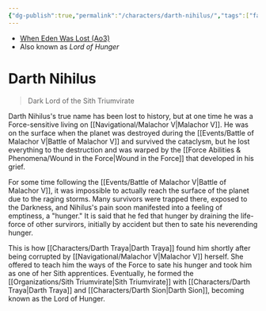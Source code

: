 ```yaml
---
{"dg-publish":true,"permalink":"/characters/darth-nihilus/","tags":["fallenjedi","sith","forcesensitive","sithtrio"],"dgHomeLink":false}
---
```


- [When Eden Was Lost (Ao3)](https://archiveofourown.org/works/19334440/chapters/45992584)
- Also known as *Lord of Hunger*

# Darth Nihilus
>Dark Lord of the Sith Triumvirate

Darth Nihilus's true name has been lost to history, but at one time he was a Force-sensitive living on [[Navigational/Malachor V\|Malachor V]]. He was on the surface when the planet was destroyed during the [[Events/Battle of Malachor V\|Battle of Malachor V]] and survived the cataclysm, but he lost everything to the destruction and was warped by the [[Force Abilities & Phenomena/Wound in the Force\|Wound in the Force]] that developed in his grief. 

For some time following the [[Events/Battle of Malachor V\|Battle of Malachor V]], it was impossible to actually reach the surface of the planet due to the raging storms. Many survivors were trapped there, exposed to the Darkness, and Nihilus's pain soon manifested into a feeling of emptiness, a "hunger." It is said that he fed that hunger by draining the life-force of other survirors, initially by accident but then to sate his neverending hunger. 

This is how [[Characters/Darth Traya\|Darth Traya]] found him shortly after being corrupted by [[Navigational/Malachor V\|Malachor V]] herself. She offered to teach him the ways of the Force to sate his hunger and took him as one of her Sith apprentices. Eventually, he formed the [[Organizations/Sith Triumvirate\|Sith Triumvirate]] with [[Characters/Darth Traya\|Darth Traya]] and [[Characters/Darth Sion\|Darth Sion]], becoming known as the Lord of Hunger. 